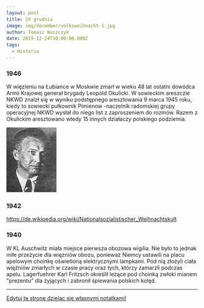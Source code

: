 ```yaml
---
layout: post
title: 24 grudnia
image: img/december/volksweihnacht-1.jpg
author: Tomasz Waszczyk
date: 2019-12-24T10:00:00.000Z
tags:
  - Historia
---
```


### 1946

W więzieniu na Łubiance w Moskwie zmarł w wieku 48 lat ostatni dowódca Armii Krajowej generał brygady Leopold Okulicki.
W sowieckim areszczie NKWD znalzł się w wyniku podstępnego aresztowania 9 marca 1945 roku, kiedy to sowiecki pułkownik Pimienow -naczelnik radomskiej grupy operacyjnej NKWD wysłał do niego list z zaproszeniem do rozmów. Razem z Okulickim aresztowano wtedy 15 innych działaczy polskiego podziemia.

<img src="./img/december/okulicki.jpg"/><br>

### 1942

https://de.wikipedia.org/wiki/Nationalsozialistischer_Weihnachtskult

### 1940

W KL Auschwitz miała miejsce pierwsza obozowa wigilia. Nie było to jednak miłe przeżycie dla więzniów obozu, ponieważ Niemcy ustawili na placu apelowym
choinkę oświetloną elektrycznymi lampkami. Pod nią złożyli ciała więźniów zmarłych w czasie pracy oraz tych, którzy zamarzli podczas
apelu. Lagerfuehrer Karl Fritzsch określił leżące pod choinką zwłoki mianem "prezentu" dla żyjących i zabronił śpiewania polskich kolęd.

---

<a href="https://github.com/TomaszWaszczyk/historia.waszczyk.com/edit/master/src/content/december-24.md" target="_blank">Edytuj tę stronę dzieląc się własnymi notatkami!</a>
